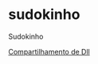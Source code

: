 sudokinho
=========

Sudokinho

[Compartilhamento de Dll](http://stackoverflow.com/questions/10934428/creating-a-dll-for-objective-c-and-java-functions)
